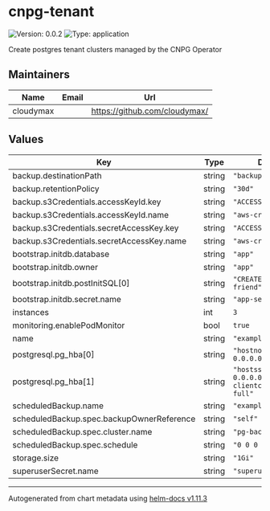 # cnpg-tenant

![Version: 0.0.2](https://img.shields.io/badge/Version-0.0.2-informational?style=flat-square) ![Type: application](https://img.shields.io/badge/Type-application-informational?style=flat-square)

Create postgres tenant clusters managed by the CNPG Operator

## Maintainers

| Name | Email | Url |
| ---- | ------ | --- |
| cloudymax |  | <https://github.com/cloudymax/> |

## Values

| Key | Type | Default | Description |
|-----|------|---------|-------------|
| backup.destinationPath | string | `"backups"` |  |
| backup.retentionPolicy | string | `"30d"` |  |
| backup.s3Credentials.accessKeyId.key | string | `"ACCESS_KEY_ID"` |  |
| backup.s3Credentials.accessKeyId.name | string | `"aws-creds"` |  |
| backup.s3Credentials.secretAccessKey.key | string | `"ACCESS_SECRET_KEY"` |  |
| backup.s3Credentials.secretAccessKey.name | string | `"aws-creds"` |  |
| bootstrap.initdb.database | string | `"app"` |  |
| bootstrap.initdb.owner | string | `"app"` |  |
| bootstrap.initdb.postInitSQL[0] | string | `"CREATE ROLE friend"` |  |
| bootstrap.initdb.secret.name | string | `"app-secret"` |  |
| instances | int | `3` |  |
| monitoring.enablePodMonitor | bool | `true` |  |
| name | string | `"example"` |  |
| postgresql.pg_hba[0] | string | `"hostnossl all all 0.0.0.0/0 reject"` |  |
| postgresql.pg_hba[1] | string | `"hostssl all all 0.0.0.0/0 cert clientcert=verify-full"` |  |
| scheduledBackup.name | string | `"example-backup"` |  |
| scheduledBackup.spec.backupOwnerReference | string | `"self"` |  |
| scheduledBackup.spec.cluster.name | string | `"pg-backup"` |  |
| scheduledBackup.spec.schedule | string | `"0 0 0 * * *"` |  |
| storage.size | string | `"1Gi"` |  |
| superuserSecret.name | string | `"superuser-secret"` |  |

----------------------------------------------
Autogenerated from chart metadata using [helm-docs v1.11.3](https://github.com/norwoodj/helm-docs/releases/v1.11.3)
